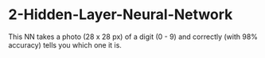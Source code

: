 # 2-Hidden-Layer-Neural-Network
This NN takes a photo (28 x 28 px) of a digit (0 - 9) and correctly (with 98% accuracy) tells you which one it is.
